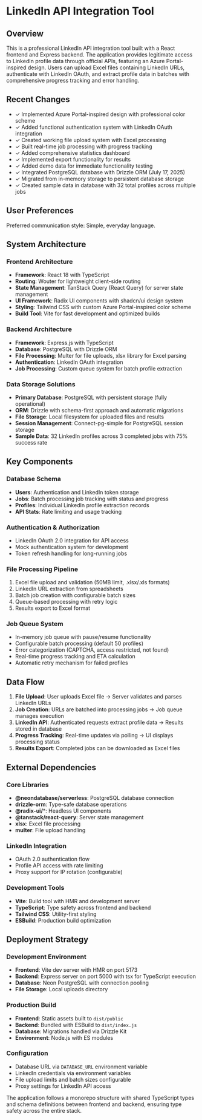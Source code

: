 # LinkedIn API Integration Tool

## Overview

This is a professional LinkedIn API integration tool built with a React frontend and Express backend. The application provides legitimate access to LinkedIn profile data through official APIs, featuring an Azure Portal-inspired design. Users can upload Excel files containing LinkedIn URLs, authenticate with LinkedIn OAuth, and extract profile data in batches with comprehensive progress tracking and error handling.

## Recent Changes

- ✓ Implemented Azure Portal-inspired design with professional color scheme
- ✓ Added functional authentication system with LinkedIn OAuth integration
- ✓ Created working file upload system with Excel processing
- ✓ Built real-time job processing with progress tracking
- ✓ Added comprehensive statistics dashboard
- ✓ Implemented export functionality for results
- ✓ Added demo data for immediate functionality testing
- ✓ Integrated PostgreSQL database with Drizzle ORM (July 17, 2025)
- ✓ Migrated from in-memory storage to persistent database storage
- ✓ Created sample data in database with 32 total profiles across multiple jobs

## User Preferences

Preferred communication style: Simple, everyday language.

## System Architecture

### Frontend Architecture
- **Framework**: React 18 with TypeScript
- **Routing**: Wouter for lightweight client-side routing
- **State Management**: TanStack Query (React Query) for server state management
- **UI Framework**: Radix UI components with shadcn/ui design system
- **Styling**: Tailwind CSS with custom Azure Portal-inspired color scheme
- **Build Tool**: Vite for fast development and optimized builds

### Backend Architecture
- **Framework**: Express.js with TypeScript
- **Database**: PostgreSQL with Drizzle ORM
- **File Processing**: Multer for file uploads, xlsx library for Excel parsing
- **Authentication**: LinkedIn OAuth integration
- **Job Processing**: Custom queue system for batch profile extraction

### Data Storage Solutions
- **Primary Database**: PostgreSQL with persistent storage (fully operational)
- **ORM**: Drizzle with schema-first approach and automatic migrations
- **File Storage**: Local filesystem for uploaded files and results
- **Session Management**: Connect-pg-simple for PostgreSQL session storage
- **Sample Data**: 32 LinkedIn profiles across 3 completed jobs with 75% success rate

## Key Components

### Database Schema
- **Users**: Authentication and LinkedIn token storage
- **Jobs**: Batch processing job tracking with status and progress
- **Profiles**: Individual LinkedIn profile extraction records
- **API Stats**: Rate limiting and usage tracking

### Authentication & Authorization
- LinkedIn OAuth 2.0 integration for API access
- Mock authentication system for development
- Token refresh handling for long-running jobs

### File Processing Pipeline
1. Excel file upload and validation (50MB limit, .xlsx/.xls formats)
2. LinkedIn URL extraction from spreadsheets
3. Batch job creation with configurable batch sizes
4. Queue-based processing with retry logic
5. Results export to Excel format

### Job Queue System
- In-memory job queue with pause/resume functionality
- Configurable batch processing (default 50 profiles)
- Error categorization (CAPTCHA, access restricted, not found)
- Real-time progress tracking and ETA calculation
- Automatic retry mechanism for failed profiles

## Data Flow

1. **File Upload**: User uploads Excel file → Server validates and parses LinkedIn URLs
2. **Job Creation**: URLs are batched into processing jobs → Job queue manages execution
3. **LinkedIn API**: Authenticated requests extract profile data → Results stored in database
4. **Progress Tracking**: Real-time updates via polling → UI displays processing status
5. **Results Export**: Completed jobs can be downloaded as Excel files

## External Dependencies

### Core Libraries
- **@neondatabase/serverless**: PostgreSQL database connection
- **drizzle-orm**: Type-safe database operations
- **@radix-ui/***: Headless UI components
- **@tanstack/react-query**: Server state management
- **xlsx**: Excel file processing
- **multer**: File upload handling

### LinkedIn Integration
- OAuth 2.0 authentication flow
- Profile API access with rate limiting
- Proxy support for IP rotation (configurable)

### Development Tools
- **Vite**: Build tool with HMR and development server
- **TypeScript**: Type safety across frontend and backend
- **Tailwind CSS**: Utility-first styling
- **ESBuild**: Production build optimization

## Deployment Strategy

### Development Environment
- **Frontend**: Vite dev server with HMR on port 5173
- **Backend**: Express server on port 5000 with tsx for TypeScript execution
- **Database**: Neon PostgreSQL with connection pooling
- **File Storage**: Local uploads directory

### Production Build
- **Frontend**: Static assets built to `dist/public`
- **Backend**: Bundled with ESBuild to `dist/index.js`
- **Database**: Migrations handled via Drizzle Kit
- **Environment**: Node.js with ES modules

### Configuration
- Database URL via `DATABASE_URL` environment variable
- LinkedIn credentials via environment variables
- File upload limits and batch sizes configurable
- Proxy settings for LinkedIn API access

The application follows a monorepo structure with shared TypeScript types and schema definitions between frontend and backend, ensuring type safety across the entire stack.